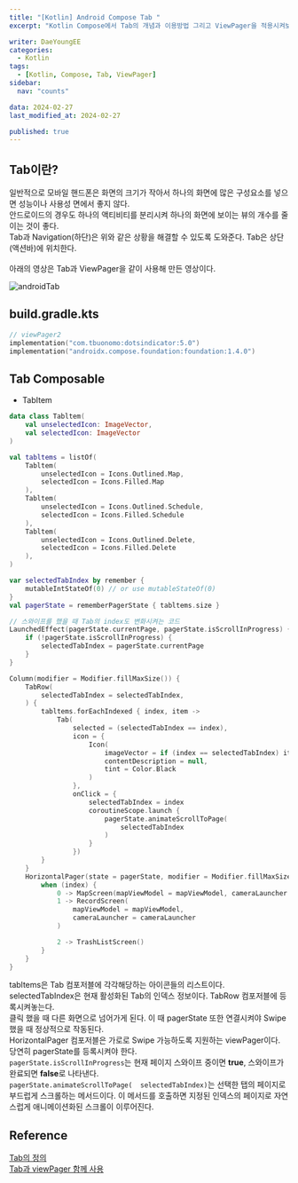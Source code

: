 ```yaml
---
title: "[Kotlin] Android Compose Tab "
excerpt: "Kotlin Compose에서 Tab의 개념과 이용방법 그리고 ViewPager을 적용시켜보자."

writer: DaeYoungEE
categories:
  - Kotlin
tags:
  - [Kotlin, Compose, Tab, ViewPager]
sidebar:
  nav: "counts"

data: 2024-02-27
last_modified_at: 2024-02-27

published: true
---
```


## Tab이란?

일반적으로 모바일 핸드폰은 화면의 크기가 작아서 하나의 화면에 많은 구성요소를 넣으면 성능이나 사용성 면에서 좋지 않다.  
안드로이드의 경우도 하나의 액티비티를 분리시켜 하나의 화면에 보이는 뷰의 개수를 줄이는 것이 좋다.  
Tab과 Navigation(하단)은 위와 같은 상황을 해결할 수 있도록 도와준다.
Tab은 상단(액션바)에 위치한다.  
<br>
아래의 영상은 Tab과 ViewPager을 같이 사용해 만든 영상이다.

![androidTab](https://github.com/DaeYoungee/Sign-up_Firebase/assets/121485300/8ba44f99-54b0-4ac3-9492-2d2ec7dc007c)

## build.gradle.kts

```kotlin
// viewPager2
implementation("com.tbuonomo:dotsindicator:5.0")
implementation("androidx.compose.foundation:foundation:1.4.0")
```

## Tab Composable

- TabItem

```kotlin
data class Tabltem(
    val unselectedIcon: ImageVector,
    val selectedIcon: ImageVector
)
```

```kotlin
val tabltems = listOf(
    Tabltem(
        unselectedIcon = Icons.Outlined.Map,
        selectedIcon = Icons.Filled.Map
    ),
    Tabltem(
        unselectedIcon = Icons.Outlined.Schedule,
        selectedIcon = Icons.Filled.Schedule
    ),
    Tabltem(
        unselectedIcon = Icons.Outlined.Delete,
        selectedIcon = Icons.Filled.Delete
    ),
)

var selectedTabIndex by remember {
    mutableIntStateOf(0) // or use mutableStateOf(0)
}
val pagerState = rememberPagerState { tabltems.size }

// 스와이프를 했을 때 Tab의 index도 변화시켜는 코드
LaunchedEffect(pagerState.currentPage, pagerState.isScrollInProgress) {
    if (!pagerState.isScrollInProgress) {
        selectedTabIndex = pagerState.currentPage
    }
}

Column(modifier = Modifier.fillMaxSize()) {
    TabRow(
        selectedTabIndex = selectedTabIndex,
    ) {
        tabltems.forEachIndexed { index, item ->
            Tab(
                selected = (selectedTabIndex == index),
                icon = {
                    Icon(
                        imageVector = if (index == selectedTabIndex) item.selectedIcon else item.unselectedIcon,
                        contentDescription = null,
                        tint = Color.Black
                    )
                },
                onClick = {
                    selectedTabIndex = index
                    coroutineScope.launch {
                        pagerState.animateScrollToPage(
                            selectedTabIndex
                        )
                    }
                })
        }
    }
    HorizontalPager(state = pagerState, modifier = Modifier.fillMaxSize()) { index ->
        when (index) {
            0 -> MapScreen(mapViewModel = mapViewModel, cameraLauncher = cameraLauncher)
            1 -> RecordScreen(
                mapViewModel = mapViewModel,
                cameraLauncher = cameraLauncher
            )

            2 -> TrashListScreen()
        }
    }
}
```

tabltems은 Tab 컴포저블에 각각해당하는 아이콘들의 리스트이다.  
selectedTabIndex은 현재 활성화된 Tab의 인덱스 정보이다. TabRow 컴포저블에 등록시켜놓는다.  
클릭 했을 때 다른 화면으로 넘어가게 된다. 이 때 pagerState 또한 연결시켜야 Swipe했을 때 정상적으로 작동된다.  
HorizontalPager 컴포저블은 가로로 Swipe 가능하도록 지원하는 viewPager이다. 당연히 pagerState를 등록시켜야 한다.  
`pagerState.isScrollInProgress`는 현재 페이지 스와이프 중이면 **true**, 스와이프가 완료되면 **false**로 나타낸다.  
`pagerState.animateScrollToPage(  selectedTabIndex)`는 선택한 탭의 페이지로 부드럽게 스크롤하는 메서드이다. 이 메서드를 호출하면 지정된 인덱스의 페이지로 자연스럽게 애니메이션화된 스크롤이 이루어진다.

## Reference

[Tab의 정의](https://junyoung-developer.tistory.com/107)  
[Tab과 viewPager 함께 사용](https://kotlinworld.com/374)
